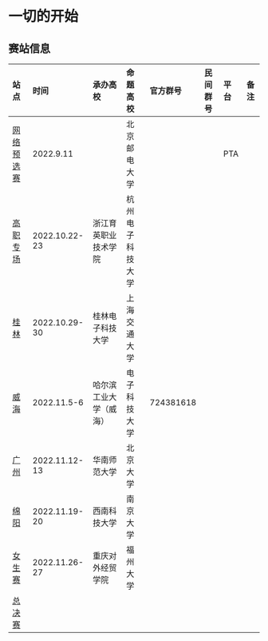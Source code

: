 # 一切的开始

## 赛站信息

| 站点                                   | 时间          | 承办高校               | 命题高校         | 官方群号  | 民间群号 | 平台 | 备注 |
| :------------------------------------- | :------------ | :--------------------- | :--------------- | :-------- | :------- | :--- | :--- |
| [网络预选赛](./preliminary-contest.md) | 2022.9.11     |                        | 北京邮电大学     |           |          | PTA  |      |
| [高职专场](./gaozhi.md)                | 2022.10.22-23 | 浙江育英职业技术学院   | 杭州电子科技大学 |           |          |      |      |
| [桂林](./guilin.md)                    | 2022.10.29-30 | 桂林电子科技大学       | 上海交通大学     |           |          |      |      |
| [威海](./weihai.md)                    | 2022.11.5-6   | 哈尔滨工业大学（威海） | 电子科技大学     | 724381618 |          |      |      |
| [广州](./guangzhou.md)                 | 2022.11.12-13 | 华南师范大学           | 北京大学         |           |          |      |      |
| [绵阳](./mianyang.md)                  | 2022.11.19-20 | 西南科技大学           | 南京大学         |           |          |      |      |
| [女生赛](./girl.md)                    | 2022.11.26-27 | 重庆对外经贸学院       | 福州大学         |           |          |      |      |
| [总决赛](./final.md)                   |               |                        |                  |           |          |      |      |
